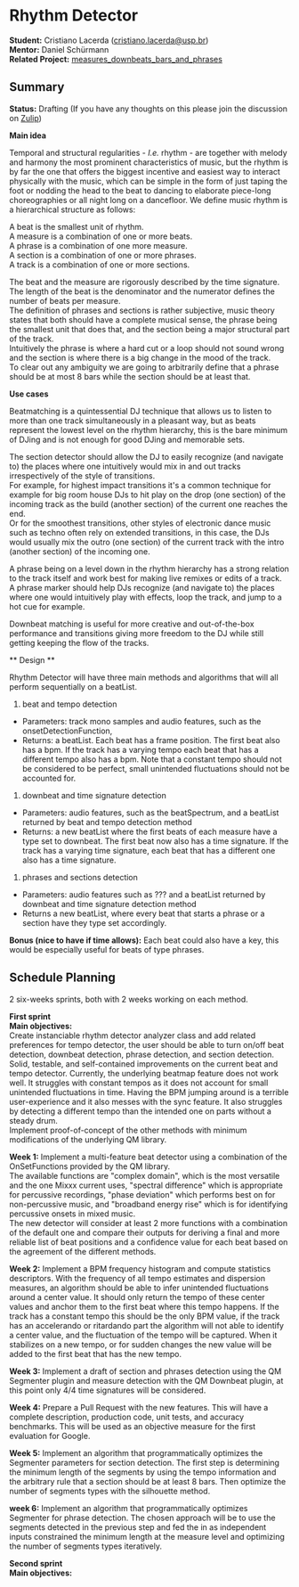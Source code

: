 # Rhythm Detector

**Student:** Cristiano Lacerda (cristiano.lacerda@usp.br)  
**Mentor:** Daniel Schürmann  
**Related Project:**
[measures\_downbeats\_bars\_and\_phrases](measures_downbeats_bars_and_phrases)  

## Summary

**Status:** Drafting (If you have any thoughts on this please join the
discussion on
[Zulip](https://mixxx.zulipchat.com/#narrow/stream/109171-development/topic/Rhythm.20Detector))

**Main idea**

Temporal and structural regularities - *I.e.* rhythm - are together with
melody and harmony the most prominent characteristics of music, but the
rhythm is by far the one that offers the biggest incentive and easiest
way to interact physically with the music, which can be simple in the
form of just taping the foot or nodding the head to the beat to dancing
to elaborate piece-long choreographies or all night long on a
dancefloor. We define music rhythm is a hierarchical structure as
follows:

A beat is the smallest unit of rhythm.  
A measure is a combination of one or more beats.  
A phrase is a combination of one more measure.  
A section is a combination of one or more phrases.  
A track is a combination of one or more sections.

The beat and the measure are rigorously described by the time
signature.  
The length of the beat is the denominator and the numerator defines the
number of beats per measure.  
The definition of phrases and sections is rather subjective, music
theory states that both should have a complete musical sense, the phrase
being the smallest unit that does that, and the section being a major
structural part of the track.  
Intuitively the phrase is where a hard cut or a loop should not sound
wrong and the section is where there is a big change in the mood of the
track.  
To clear out any ambiguity we are going to arbitrarily define that a
phrase should be at most 8 bars while the section should be at least
that.

**Use cases**

Beatmatching is a quintessential DJ technique that allows us to listen
to more than one track simultaneously in a pleasant way, but as beats
represent the lowest level on the rhythm hierarchy, this is the bare
minimum of DJing and is not enough for good DJing and memorable sets.

The section detector should allow the DJ to easily recognize (and
navigate to) the places where one intuitively would mix in and out
tracks irrespectively of the style of transitions.  
For example, for highest impact transitions it's a common technique for
example for big room house DJs to hit play on the drop (one section) of
the incoming track as the build (another section) of the current one
reaches the end.  
Or for the smoothest transitions, other styles of electronic dance music
such as techno often rely on extended transitions, in this case, the DJs
would usually mix the outro (one section) of the current track with the
intro (another section) of the incoming one.

A phrase being on a level down in the rhythm hierarchy has a strong
relation to the track itself and work best for making live remixes or
edits of a track.  
A phrase marker should help DJs recognize (and navigate to) the places
where one would intuitively play with effects, loop the track, and jump
to a hot cue for example.

Downbeat matching is useful for more creative and out-of-the-box
performance and transitions giving more freedom to the DJ while still
getting keeping the flow of the tracks.

\*\* Design \*\*

Rhythm Detector will have three main methods and algorithms that will
all perform sequentially on a beatList.

1.  beat and tempo detection

<!-- end list -->

  - Parameters: track mono samples and audio features, such as the
    onsetDetectionFunction,
  - Returns: a beatList. Each beat has a frame position. The first beat
    also has a bpm. If the track has a varying tempo each beat that has
    a different tempo also has a bpm. Note that a constant tempo should
    not be considered to be perfect, small unintended fluctuations
    should not be accounted for.

<!-- end list -->

1.  downbeat and time signature detection

<!-- end list -->

  - Parameters: audio features, such as the beatSpectrum, and a beatList
    returned by beat and tempo detection method
  - Returns: a new beatList where the first beats of each measure have a
    type set to downbeat. The first beat now also has a time signature.
    If the track has a varying time signature, each beat that has a
    different one also has a time signature.

<!-- end list -->

1.  phrases and sections detection

<!-- end list -->

  - Parameters: audio features such as ??? and a beatList returned by
    downbeat and time signature detection method
  - Returns a new beatList, where every beat that starts a phrase or a
    section have they type set accordingly.

**Bonus (nice to have if time allows):** Each beat could also have a
key, this would be especially useful for beats of type phrases.

## Schedule Planning

2 six-weeks sprints, both with 2 weeks working on each method.

**First sprint**  
**Main objectives:**  
Create instanciable rhythm detector analyzer class and add related
preferences for tempo detector, the user should be able to turn on/off
beat detection, downbeat detection, phrase detection, and section
detection.  
Solid, testable, and self-contained improvements on the current beat and
tempo detector. Currently, the underlying beatmap feature does not work
well. It struggles with constant tempos as it does not account for small
unintended fluctuations in time. Having the BPM jumping around is a
terrible user-experience and it also messes with the sync feature. It
also struggles by detecting a different tempo than the intended one on
parts without a steady drum.  
Implement proof-of-concept of the other methods with minimum
modifications of the underlying QM library.

**Week 1:** Implement a multi-feature beat detector using a combination
of the OnSetFunctions provided by the QM library.  
The available functions are "complex domain", which is the most
versatile and the one Mixxx current uses, "spectral difference" which is
appropriate for percussive recordings, "phase deviation" which performs
best on for non-percussive music, and "broadband energy rise" which is
for identifying percussive onsets in mixed music.  
The new detector will consider at least 2 more functions with a
combination of the default one and compare their outputs for deriving a
final and more reliable list of beat positions and a confidence value
for each beat based on the agreement of the different methods.

**Week 2:** Implement a BPM frequency histogram and compute statistics
descriptors. With the frequency of all tempo estimates and dispersion
measures, an algorithm should be able to infer unintended fluctuations
around a center value. It should only return the tempo of these center
values and anchor them to the first beat where this tempo happens. If
the track has a constant tempo this should be the only BPM value, if the
track has an accelerando or ritardando part the algorithm will not able
to identify a center value, and the fluctuation of the tempo will be
captured. When it stabilizes on a new tempo, or for sudden changes the
new value will be added to the first beat that has the new tempo.

**Week 3:** Implement a draft of section and phrases detection using the
QM Segmenter plugin and measure detection with the QM Downbeat plugin,
at this point only 4/4 time signatures will be considered.

**Week 4:** Prepare a Pull Request with the new features. This will have
a complete description, production code, unit tests, and accuracy
benchmarks. This will be used as an objective measure for the first
evaluation for Google.

**Week 5:** Implement an algorithm that programmatically optimizes the
Segmenter parameters for section detection. The first step is
determining the minimum length of the segments by using the tempo
information and the arbitrary rule that a section should be at least 8
bars. Then optimize the number of segments types with the silhouette
method.

**week 6:** Implement an algorithm that programmatically optimizes
Segmenter for phrase detection. The chosen approach will be to use the
segments detected in the previous step and fed the in as independent
inputs constrained the minimum length at the measure level and
optimizing the number of segments types iteratively.

**Second sprint**  
**Main objectives:**

